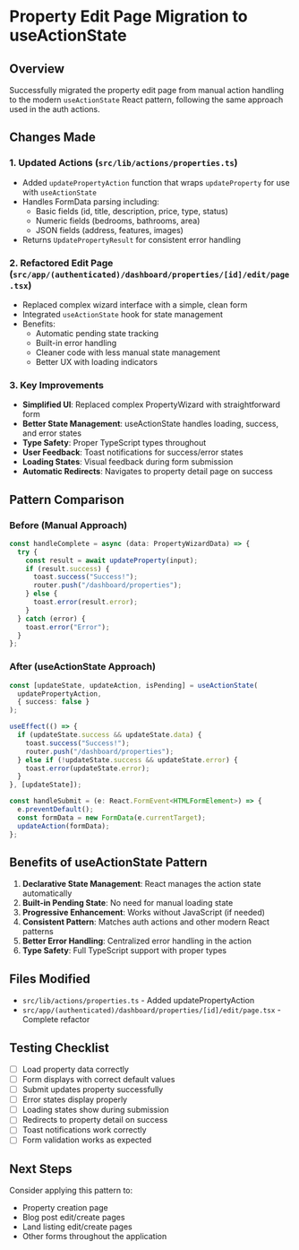 # Property Edit Page Migration to useActionState

## Overview
Successfully migrated the property edit page from manual action handling to the modern `useActionState` React pattern, following the same approach used in the auth actions.

## Changes Made

### 1. Updated Actions (`src/lib/actions/properties.ts`)
- Added `updatePropertyAction` function that wraps `updateProperty` for use with `useActionState`
- Handles FormData parsing including:
  - Basic fields (id, title, description, price, type, status)
  - Numeric fields (bedrooms, bathrooms, area)
  - JSON fields (address, features, images)
- Returns `UpdatePropertyResult` for consistent error handling

### 2. Refactored Edit Page (`src/app/(authenticated)/dashboard/properties/[id]/edit/page.tsx`)
- Replaced complex wizard interface with a simple, clean form
- Integrated `useActionState` hook for state management
- Benefits:
  - Automatic pending state tracking
  - Built-in error handling
  - Cleaner code with less manual state management
  - Better UX with loading indicators

### 3. Key Improvements
- **Simplified UI**: Replaced complex PropertyWizard with straightforward form
- **Better State Management**: useActionState handles loading, success, and error states
- **Type Safety**: Proper TypeScript types throughout
- **User Feedback**: Toast notifications for success/error states
- **Loading States**: Visual feedback during form submission
- **Automatic Redirects**: Navigates to property detail page on success

## Pattern Comparison

### Before (Manual Approach)
```typescript
const handleComplete = async (data: PropertyWizardData) => {
  try {
    const result = await updateProperty(input);
    if (result.success) {
      toast.success("Success!");
      router.push("/dashboard/properties");
    } else {
      toast.error(result.error);
    }
  } catch (error) {
    toast.error("Error");
  }
};
```

### After (useActionState Approach)
```typescript
const [updateState, updateAction, isPending] = useActionState(
  updatePropertyAction,
  { success: false }
);

useEffect(() => {
  if (updateState.success && updateState.data) {
    toast.success("Success!");
    router.push("/dashboard/properties");
  } else if (!updateState.success && updateState.error) {
    toast.error(updateState.error);
  }
}, [updateState]);

const handleSubmit = (e: React.FormEvent<HTMLFormElement>) => {
  e.preventDefault();
  const formData = new FormData(e.currentTarget);
  updateAction(formData);
};
```

## Benefits of useActionState Pattern

1. **Declarative State Management**: React manages the action state automatically
2. **Built-in Pending State**: No need for manual loading state
3. **Progressive Enhancement**: Works without JavaScript (if needed)
4. **Consistent Pattern**: Matches auth actions and other modern React patterns
5. **Better Error Handling**: Centralized error handling in the action
6. **Type Safety**: Full TypeScript support with proper types

## Files Modified
- `src/lib/actions/properties.ts` - Added updatePropertyAction
- `src/app/(authenticated)/dashboard/properties/[id]/edit/page.tsx` - Complete refactor

## Testing Checklist
- [ ] Load property data correctly
- [ ] Form displays with correct default values
- [ ] Submit updates property successfully
- [ ] Error states display properly
- [ ] Loading states show during submission
- [ ] Redirects to property detail on success
- [ ] Toast notifications work correctly
- [ ] Form validation works as expected

## Next Steps
Consider applying this pattern to:
- Property creation page
- Blog post edit/create pages
- Land listing edit/create pages
- Other forms throughout the application
